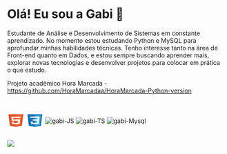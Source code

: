 # Olá! Eu sou a Gabi 🌻

  Estudante de Análise e Desenvolvimento de Sistemas em constante aprendizado.
  No momento estou estudando Python e MySQL para aprofundar minhas habilidades técnicas.
  Tenho interesse tanto na área de Front-end quanto em Dados, e estou sempre buscando aprender
  mais, explorar novas tecnologias e desenvolver projetos para colocar em prática o que estudo.

  Projeto acadêmico
  Hora Marcada - https://github.com/HoraMarcadaa/HoraMarcada-Python-version
##

  <div style="display: inline_block"><br>
  <img align="center" alt="gabi-HTML" height="30" width="40" src="https://raw.githubusercontent.com/devicons/devicon/master/icons/html5/html5-original.svg">
  <img align="center" alt="gabi-CSS" height="30" width="40" src="https://raw.githubusercontent.com/devicons/devicon/master/icons/css3/css3-original.svg">
  <img align="center" alt="gabi-JS" height="30" width="30" src="https://github.com/user-attachments/assets/018bca86-dfde-4e1a-bbdf-a586dda9afc4">
  <img align="center" width="30" height="40" alt="gabi-TS" src="https://github.com/user-attachments/assets/e16e1d4b-7e74-4faf-ad87-7e61042b21c1" />
  <img align="center" width="30" height="40" alt="gabi-Mysql" src="https://github.com/user-attachments/assets/feaaca3a-4d58-4872-af13-7888fe28021d" />



</div>

##

<div> 

  <a href="https://www.linkedin.com/in/gabriellecarlos/" target="_blank"><img src="https://img.shields.io/badge/-LinkedIn-%230077B5?style=for-the-badge&logo=linkedin&logoColor=white" target="_blank"></a> 
  
</div> 
